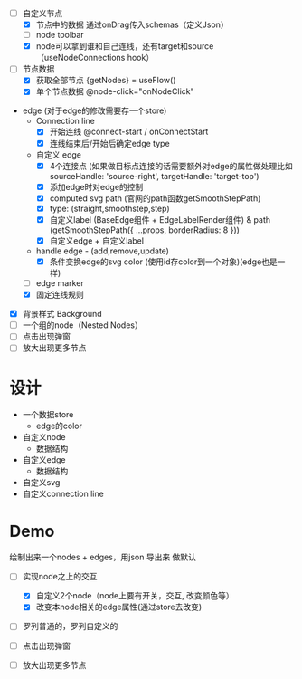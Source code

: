 - [ ] 自定义节点
  - [x] 节点中的数据 通过onDrag传入schemas（定义Json）
  - [ ] node toolbar
  - [x] node可以拿到谁和自己连线，还有target和source（useNodeConnections hook）
- [ ] 节点数据
  - [x] 获取全部节点 {getNodes} = useFlow()
  - [x] 单个节点数据 @node-click="onNodeClick"
- edge (对于edge的修改需要存一个store)
  - Connection line
    - [x] 开始连线 @connect-start / onConnectStart
    - [x] 连线结束后/开始后确定edge type
  - 自定义 edge
    - [x] 4个连接点 (如果做目标点连接的话需要额外对edge的属性做处理比如sourceHandle: 'source-right', targetHandle: 'target-top')
    - [x] 添加edge时对edge的控制
    - [x] computed svg path (官网的path函数getSmoothStepPath)
    - [x] type: (straight,smoothstep,step)
    - [x] 自定义label (BaseEdge组件 + EdgeLabelRender组件) & path (getSmoothStepPath({ ...props, borderRadius: 8 }))
    - [x] 自定义edge + 自定义label
  - handle edge - (add,remove,update)
    - [x] 条件变换edge的svg color (使用id存color到一个对象)(edge也是一样)
  - [ ] edge marker
  - [x] 固定连线规则
- [x] 背景样式 Background
- [ ] 一个组的node（Nested Nodes）
- [ ] 点击出现弹窗
- [ ] 放大出现更多节点

# 设计
- 一个数据store
  - edge的color
- 自定义node
  - 数据结构
- 自定义edge
  - 数据结构
- 自定义svg
- 自定义connection line

# Demo
绘制出来一个nodes + edges，用json 导出来 做默认
- [ ] 实现node之上的交互
  - [x] 自定义2个node（node上要有开关，交互, 改变颜色等）
  - [x] 改变本node相关的edge属性(通过store去改变)

- [ ] 罗列普通的，罗列自定义的

- [ ] 点击出现弹窗
- [ ] 放大出现更多节点
